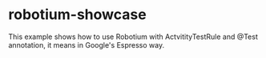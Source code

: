 # robotium-showcase

This example shows how to use Robotium with ActvitityTestRule and @Test annotation, it means in Google's Espresso way.
